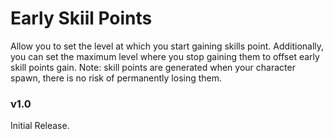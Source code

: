# Early Skiil Points
Allow you to set the level at which you start gaining skills point. 
Additionally, you can set the maximum level where you stop gaining them to offset early skill points gain.
Note: skill points are generated when your character spawn, there is no risk of permanently losing them.

### v1.0
Initial Release.
